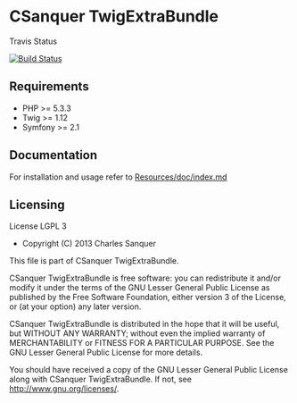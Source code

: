 CSanquer TwigExtraBundle
========================

Travis Status

[![Build Status](https://travis-ci.org/csanquer/TwigExtraBundle.png)](https://travis-ci.org/csanquer/TwigExtraBundle)

Requirements
------------

* PHP >= 5.3.3
* Twig >= 1.12
* Symfony >= 2.1

Documentation
------------

For installation and usage refer to [Resources/doc/index.md](https://github.com/csanquer/TwigExtraBundle/blob/master/Resources/doc/index.md)

Licensing
---------

License LGPL 3

* Copyright (C) 2013 Charles Sanquer

This file is part of CSanquer TwigExtraBundle.

CSanquer TwigExtraBundle is free software: you can redistribute it and/or modify
it under the terms of the GNU Lesser General Public License as published by
the Free Software Foundation, either version 3 of the License, or
(at your option) any later version.

CSanquer TwigExtraBundle is distributed in the hope that it will be useful,
but WITHOUT ANY WARRANTY; without even the implied warranty of
MERCHANTABILITY or FITNESS FOR A PARTICULAR PURPOSE.  See the
GNU Lesser General Public License for more details.

You should have received a copy of the GNU Lesser General Public License
along with CSanquer TwigExtraBundle.  If not, see <http://www.gnu.org/licenses/>.
